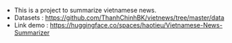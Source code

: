 * This is a project to summarize vietnamese news. 
* Datasets : https://github.com/ThanhChinhBK/vietnews/tree/master/data 
* Link demo : https://huggingface.co/spaces/haotieu/Vietnamese-News-Summarizer
